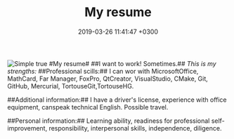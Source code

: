 ﻿---
layout: post
title:  "My resume"
date:   2019-03-26 11:41:47 +0300
categories: jekyll update
---
![Simple true](https://pbs.twimg.com/media/DpmfOwgXoAEr9Zr.jpg)
#My resume#
##I want to work! Sometimes.##
_This is my strengths:_
##Professional scills:##
I can wor with MicrosoftOffice, MathCard, Far Manager, FoxPro, QtCreator, VisualStudio, CMake, Git, GitHub,  Mercurial, TortouseGit,TortouseHG.

##Additional information:##
I have a driver's license, experience with office equipment, canspeak technical English.
Possible travel.

##Personal information:##
Learning ability, readiness for professional self-improvement, responsibility, interpersonal skills, independence, diligence.

[jekyll-docs]: https://jekyllrb.com/docs/home
[jekyll-gh]:   https://github.com/jekyll/jekyll
[jekyll-talk]: https://talk.jekyllrb.com/
